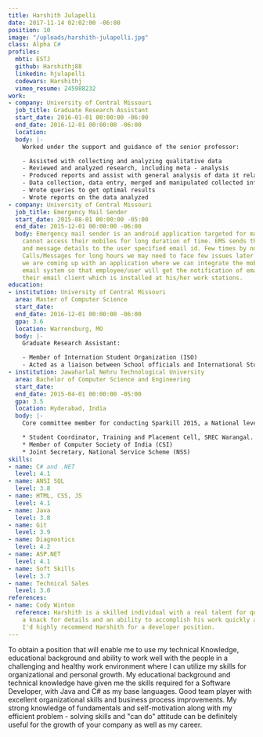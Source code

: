 ```yaml
---
title: Harshith Julapelli
date: 2017-11-14 02:02:00 -06:00
position: 10
image: "/uploads/harshith-julapelli.jpg"
class: Alpha C#
profiles:
  mbti: ESTJ
  github: Harshithj88
  linkedin: hjulapelli
  codewars: Harshithj
  vimeo_resume: 245988232
work:
- company: University of Central Missouri
  job_title: Graduate Research Assistant
  start_date: 2016-01-01 00:00:00 -06:00
  end_date: 2016-12-01 00:00:00 -06:00
  location: 
  body: |-
    Worked under the support and guidance of the senior professor:

    - Assisted with collecting and analyzing qualitative data
    - Reviewed and analyzed research, including meta - analysis
    - Produced reports and assist with general analysis of data it relates
    - Data collection, data entry, merged and manipulated collected information, database management, created and ran queries from various databases
    - Wrote queries to get optimal results
    - Wrote reports on the data analyzed
- company: University of Central Missouri
  job_title: Emergency Mail Sender
  start_date: 2015-08-01 00:00:00 -05:00
  end_date: 2015-12-01 00:00:00 -06:00
  body: Emergency mail sender is an android application targeted for many users who
    cannot access their mobiles for long duration of time. EMS sends the missed calls
    and message details to the user specified email id. Few times by not attempting
    Calls/Messages for long hours we may need to face few issues later. To avoid this,
    we are coming up with an application where we can integrate the mobile with SMTP
    email system so that employee/user will get the notification of email or SMS to
    their email client which is installed at his/her work stations.
education:
- institution: University of Central Missouri
  area: Master of Computer Science
  start_date: 
  end_date: 2016-12-01 00:00:00 -06:00
  gpa: 3.6
  location: Warrensburg, MO
  body: |-
    Graduate Research Assistant:

    - Member of Internation Student Organization (ISO)
    - Acted as a liaison between School officials and International Students
- institution: Jawaharlal Nehru Technological University
  area: Bachelor of Computer Science and Engineering
  start_date: 
  end_date: 2015-04-01 00:00:00 -05:00
  gpa: 3.5
  location: Hyderabad, India
  body: |-
    Core committee member for conducting Sparkill 2015, a National level Youth Festival at SR EngineeringCollege, Warangal, India:

    * Student Coordinator, Training and Placement Cell, SREC Warangal.
    * Member of Computer Society of India (CSI)
    * Joint Secretary, National Service Scheme (NSS)
skills:
- name: C# and .NET
  level: 4.1
- name: ANSI SQL
  level: 3.8
- name: HTML, CSS, JS
  level: 4.1
- name: Java
  level: 3.8
- name: Git
  level: 3.9
- name: Diagnostics
  level: 4.2
- name: ASP.NET
  level: 4.1
- name: Soft Skills
  level: 3.7
- name: Technical Sales
  level: 3.0
references:
- name: Cody Winton
  reference: Harshith is a skilled individual with a real talent for quality. He has
    a knack for details and an ability to accomplish his work quickly and effectively.
    I'd highly recommend Harshith for a developer position.
---
```


To obtain a position that will enable me to use my technical Knowledge, educational background and ability to work well with the people in a challenging and healthy work environment where I can utilize my skills for organizational and personal growth. My educational background and technical knowledge have given me the skills required for a Software Developer, with Java and C# as my base languages. Good team player with excellent organizational skills and business process improvements. My strong knowledge of fundamentals and self-motivation along with my efficient problem - solving skills and "can do" attitude can be definitely useful for the growth of your company as well as my career.